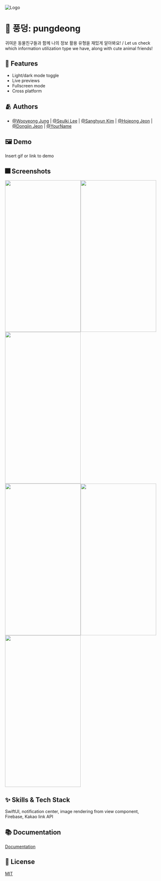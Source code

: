 
![Logo](https://dummyimage.com/1000x300/000/fff.png)


# :iphone: 풍덩: pungdeong

귀여운 동물친구들과 함께 나의 정보 활용 유형을 재밌게 알아봐요! / Let us check which information utilization type we have, along with cute animal friends!


## :pushpin: Features

- Light/dark mode toggle
- Live previews
- Fullscreen mode
- Cross platform


## :people_hugging: Authors

- [@Wooyeong Jung](https://github.com/woo0dev) | [@Seulki Lee](https://github.com/eeunho) | [@Sanghyun Kim](https://github.com/iDrogba) | [@Hojeong Jeon](https://github.com/lau0505) | [@Dongjin Jeon](https://github.com/huhuthuhut) | [@YourName](https://www.github.com/)


## :framed_picture: Demo

Insert gif or link to demo


## :fireworks: Screenshots

<img src="https://user-images.githubusercontent.com/57060443/163768215-36d58f81-3301-45f9-85d2-e00fd2faf89a.PNG" width="250" height="500"/><img src="https://user-images.githubusercontent.com/57060443/163768159-34b26e54-21a3-4205-855e-38b004a78667.PNG" width="250" height="500"/><img src="https://user-images.githubusercontent.com/57060443/163768182-ff55f106-c7fb-4330-8521-7f8d2a835a93.PNG" width="250" height="500"/>  
<img src="https://user-images.githubusercontent.com/57060443/163768229-0c2e1889-3523-41c1-83c7-297da5d97d4c.PNG" width="250" height="500"/><img src="https://user-images.githubusercontent.com/57060443/163768189-3c1df4eb-4322-485c-a21e-9aa2f8f1a95a.PNG" width="250" height="500"/><img src="https://user-images.githubusercontent.com/57060443/163768207-4dc0522a-d779-4c88-9645-1f4ff573b736.PNG" width="250" height="500"/>


## :sparkles: Skills & Tech Stack
SwiftUI, notification center, image rendering from view component, Firebase, Kakao link API

## :books: Documentation

[Documentation](https://linktodocumentation)


## :lock_with_ink_pen: License

[MIT](https://choosealicense.com/licenses/mit/)

